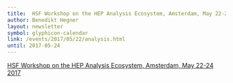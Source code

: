 ```yaml
---
title:  HSF Workshop on the HEP Analysis Ecosystem, Amsterdam, May 22-24 2017
author: Benedikt Hegner
layout: newsletter
symbol: glyphicon-calendar
link: /events/2017/05/22/analysis.html
until: 2017-05-24
---
```

[HSF Workshop on the HEP Analysis Ecosystem, Amsterdam, May 22-24 2017](/events/2017/05/22/analysis.html)

